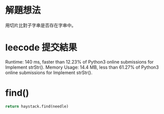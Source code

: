 # 解題想法
用切片比對子字串是否存在字串中。

# leecode 提交結果
Runtime: 140 ms, faster than 12.23% of Python3 online submissions for Implement strStr().
Memory Usage: 14.4 MB, less than 61.27% of Python3 online submissions for Implement strStr().

# find()
```python
return haystack.find(needle)
```
